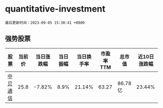 # quantitative-investment

`最后更新时间：2023-09-05 15:30:41 +0800`

## 强势股票

|股票|当前价|当日涨跌幅|当日振幅|当日换手率|市盈率TTM|总市值|近10日涨跌幅|
|----|----|----|----|----|----|----|----|
|[中贝通信](https://xueqiu.com/S/SH603220)|25.8|-7.82%|8.9%|21.14%|63.27|86.78亿|23.44%|
